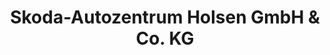 ---
title: "Skoda-Autozentrum Holsen GmbH & Co. KG"
url: /hiddenhausen/skoda-autozentrum-holsen-gmbh-und-co-kg/
shop: Autohaus
---